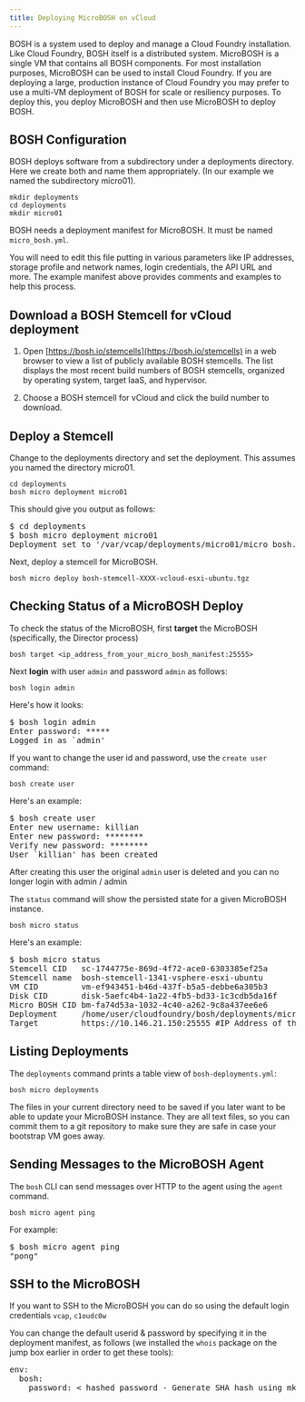 ```yaml
---
title: Deploying MicroBOSH on vCloud
---
```


BOSH is a system used to deploy and manage a Cloud Foundry installation. Like Cloud Foundry, BOSH itself is a distributed system. MicroBOSH is a single VM that contains all BOSH components. For most installation purposes, MicroBOSH can be used to install Cloud Foundry.
If you are deploying a large, production instance of Cloud Foundry you may prefer to use a multi-VM deployment of BOSH for scale or resiliency purposes. To deploy this, you deploy MicroBOSH and then use MicroBOSH to deploy BOSH.

## <a id="bosh"></a>BOSH Configuration ##

BOSH deploys software from a subdirectory under a deployments directory.
Here we create both and name them appropriately. (In our example we named the subdirectory micro01).

	mkdir deployments
	cd deployments
	mkdir micro01

BOSH needs a deployment manifest for MicroBOSH.
It must be named `micro_bosh.yml`.

You will need to edit this file putting in various parameters like IP addresses, storage profile and network names, login credentials, the API URL and more. The example manifest above provides comments and examples to help this process.

## <a id="download"></a>Download a BOSH Stemcell for vCloud deployment ###

1. Open [https://bosh.io/stemcells](https://bosh.io/stemcells) in a web browser
to view a list of publicly available BOSH stemcells.
The list displays the most recent build numbers of BOSH stemcells, organized by operating system, target IaaS, and hypervisor.

1. Choose a BOSH stemcell for vCloud and click the build number to download.

## <a id="deploy-stemcell"></a> Deploy a Stemcell ###

Change to the deployments directory and set the deployment. This assumes you named the directory micro01.

	cd deployments
	bosh micro deployment micro01

This should give you output as follows:

<pre class="terminal">
$ cd deployments
$ bosh micro deployment micro01
Deployment set to '/var/vcap/deployments/micro01/micro_bosh.yml'
</pre>

Next, deploy a stemcell for MicroBOSH.

	bosh micro deploy bosh-stemcell-XXXX-vcloud-esxi-ubuntu.tgz


## <a id="verify"></a>Checking Status of a MicroBOSH Deploy ##

To check the status of the MicroBOSH, first **target** the MicroBOSH (specifically, the Director process)

	bosh target <ip_address_from_your_micro_bosh_manifest:25555>


Next **login** with user `admin` and password `admin` as follows:

	bosh login admin

Here's how it looks:
<pre class="terminal">
$ bosh login admin
Enter password: *****
Logged in as `admin'
</pre>

If you want to change the user id and password, use the `create user` command:

	bosh create user

Here's an example:

<pre class="terminal">
$ bosh create user
Enter new username: killian
Enter new password: ********
Verify new password: ********
User `killian' has been created
</pre>

After creating this user the original `admin` user is deleted and you can no longer login with admin / admin

The `status` command will show the persisted state for a given MicroBOSH
instance.

	bosh micro status

Here's an example:
<pre class="terminal">
$ bosh micro status
Stemcell CID   sc-1744775e-869d-4f72-ace0-6303385ef25a
Stemcell name  bosh-stemcell-1341-vsphere-esxi-ubuntu
VM CID         vm-ef943451-b46d-437f-b5a5-debbe6a305b3
Disk CID       disk-5aefc4b4-1a22-4fb5-bd33-1c3cdb5da16f
Micro BOSH CID bm-fa74d53a-1032-4c40-a262-9c8a437ee6e6
Deployment     /home/user/cloudfoundry/bosh/deployments/micro\_bosh/micro\_bosh.yml
Target         https://10.146.21.150:25555 #IP Address of the Director
</pre>

## <a id="listing"></a>Listing Deployments ##

The `deployments` command prints a table view of `bosh-deployments.yml`:

	bosh micro deployments

The files in your current directory need to be saved if you later want to be able to update your MicroBOSH instance. They are all text files, so you can commit them to a git repository to make sure they are safe in case your bootstrap VM goes away.

## <a id="send-message"></a>Sending Messages to the MicroBOSH Agent ##

The `bosh` CLI can send messages over HTTP to the agent using the `agent`
command.

	bosh micro agent ping

For example:

<pre class="terminal">
$ bosh micro agent ping
"pong"
</pre>

## <a id="ssh"></a>SSH to the MicroBOSH ##

If you want to SSH to the MicroBOSH you can do so using the default login credentials `vcap`, `c1oudc0w`

You can change the default userid & password by specifying it in the deployment manifest, as follows (we installed the `whois` package on the jump box earlier in order to get these tools):

<pre class="terminal">
env:
  bosh:
    password: < hashed password - Generate SHA hash using mkpasswd -m sha-512 >
</pre>



